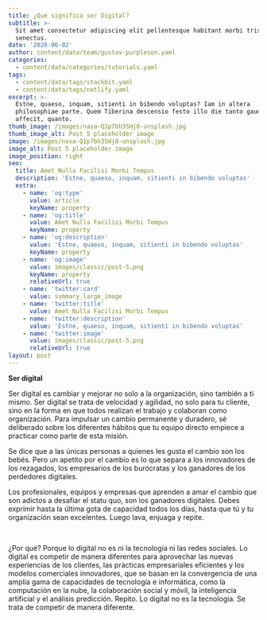 ```yaml
---
title: ¿Qué significa ser Digital?
subtitle: >-
  Sit amet consectetur adipiscing elit pellentesque habitant morbi tristique
  senectus.
date: '2020-06-02'
author: content/data/team/gustav-purpleson.yaml
categories:
  - content/data/categories/tutorials.yaml
tags:
  - content/data/tags/stackbit.yaml
  - content/data/tags/netlify.yaml
excerpt: >-
  Estne, quaeso, inquam, sitienti in bibendo voluptas? Iam in altera
  philosophiae parte. Quem Tiberina descensio festo illo die tanto gaudio
  affecit, quanto.
thumb_image: /images/nasa-Q1p7bh3SHj8-unsplash.jpg
thumb_image_alt: Post 5 placeholder image
image: /images/nasa-Q1p7bh3SHj8-unsplash.jpg
image_alt: Post 5 placeholder image
image_position: right
seo:
  title: Amet Nulla Facilisi Morbi Tempus
  description: 'Estne, quaeso, inquam, sitienti in bibendo voluptas'
  extra:
    - name: 'og:type'
      value: article
      keyName: property
    - name: 'og:title'
      value: Amet Nulla Facilisi Morbi Tempus
      keyName: property
    - name: 'og:description'
      value: 'Estne, quaeso, inquam, sitienti in bibendo voluptas'
      keyName: property
    - name: 'og:image'
      value: images/classic/post-5.png
      keyName: property
      relativeUrl: true
    - name: 'twitter:card'
      value: summary_large_image
    - name: 'twitter:title'
      value: Amet Nulla Facilisi Morbi Tempus
    - name: 'twitter:description'
      value: 'Estne, quaeso, inquam, sitienti in bibendo voluptas'
    - name: 'twitter:image'
      value: images/classic/post-5.png
      relativeUrl: true
layout: post
---
```

**Ser digital** 


Ser digital es cambiar y mejorar no solo a la organización, sino también a ti mismo. Ser digital se trata de velocidad y agilidad, no solo para tu cliente, sino en la forma en que todos realizan el trabajo y colaboran como organización. Para impulsar un cambio permanente y duradero, sé deliberado sobre los diferentes hábitos que tu equipo directo empiece a practicar como parte de esta misión. 

Se dice que a las únicas personas a quienes les gusta el cambio son los bebés. Pero un apetito por el cambio es lo que separa a los innovadores de los rezagados, los empresarios de los burócratas y los ganadores de los perdedores digitales. 

Los profesionales, equipos y empresas que aprenden a amar el cambio que son adictos a desafiar el statu quo, son los ganadores digitales. Debes exprimir hasta la última gota de capacidad todos los días, hasta que tú y tu organización sean excelentes. Luego lava, enjuaga y repite.

 

¿Por qué? Porque lo digital no es ni la tecnología ni las redes sociales. Lo digital es competir de manera diferentes para aprovechar las nuevas experiencias de los clientes, las prácticas empresariales eficientes y los modelos comerciales innovadores, que se basan en la convergencia de una amplia gama de capacidades de tecnología e informática, como la computación en la nube, la colaboración social y móvil, la inteligencia artificial y el análisis predicción. Repito. Lo digital no es la tecnología. Se trata de competir de manera diferente.
